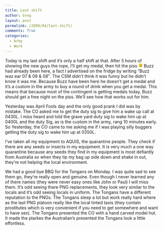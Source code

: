 ```yaml
---
title: Last shift
author: Greg
layout: post
permalink: /2009/04/last-shift/
comments: True
categories:
  - Army
  - Work
---
```

Today is my last shift and it&#8217;s only a half shift at that. After 5 hours of showing the new guys the rope, I&#8217;ll get my medal, then hit the piss <img src="/wp-content/smilies/simple-smile.png" alt=":)" class="wp-smiley" style="height: 1em; max-height: 1em;" /> Buzz had already been here, a fact I advertised on the fridge by writing &#8220;Buzz waz ear 07 & 09 & 08&#8243;. The CSM didn&#8217;t think it was funny but he didn&#8217;t know it was me. Because Buzz have been here he doesn&#8217;t get a medal and it&#8217;s a custom in the army to buy a round of drink when you get a medal. This means that because most of the contingent is getting medals today, Buzz should get a free night on the piss. We&#8217;ll see how that works out for him.

Yesterday was April Fools day and the only good prank I did was by mistake. The CO asked me to get the duty sig to give him a wake up call at 0430L. I miss heard and told the grave yard duty sig to wake him up at 0400L and the duty Sig, as is the custom in the army, rang 10 minutes early. So Yesterday, the CO came to me asking me if I was playing silly buggers getting the duty sig to wake him up at 0350L.

I&#8217;ve taken all my equipment to AQUIS, the quarantine people. They check if there are any seeds or insects in my equipment. It is very much a one way quarantine because any seeds they find in my equipment is most defiantly from Australia so when they tip my bag up side down and shake in out, they&#8217;re not helping the local environment.

We had a good bye BBQ for the Tongans on Monday. I was quite sad to see them go, they&#8217;re really open and genuine. Even though I never learned any of there names (they were never easy ones like John or Paul) I will miss them. It&#8217;s odd seeing there PNG replacements, they look very similar to the locals and it&#8217;s odd seeing locals in uniform. The Tongans have a different reputation to the PNGs. The Tongans sleep a lot but work really hard where as the last PNG platoon really like the local tinted taxis (they contain prostitutes which is very convenient if you need to get somewhere and want to have sex). The Tongans presented the CO with a hand carved model hut. It made the plarkes the Australian&#8217;s presented the Tongans look a little effortless.